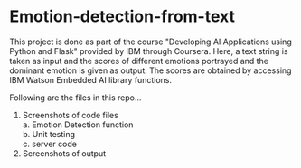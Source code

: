 # Emotion-detection-from-text

This project is done as part of the course "Developing AI Applications using Python and Flask" provided by IBM through Coursera. Here, a text string is taken as input and the scores of different emotions portrayed and the dominant emotion is given as output. The scores are obtained by accessing IBM Watson Embedded AI library functions. 

Following are the files in this repo...
1. Screenshots of code files <br>
   a. Emotion Detection function <br>
   b. Unit testing <br>
   c. server code <br>
2. Screenshots of output
